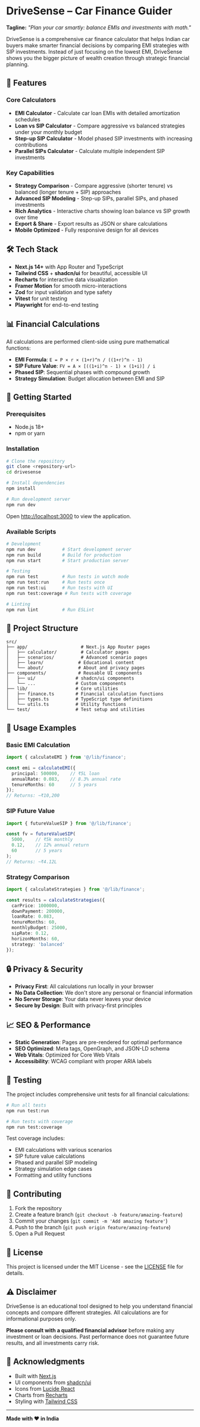 # DriveSense – Car Finance Guider

**Tagline:** *"Plan your car smartly: balance EMIs and investments with math."*

DriveSense is a comprehensive car finance calculator that helps Indian car buyers make smarter financial decisions by comparing EMI strategies with SIP investments. Instead of just focusing on the lowest EMI, DriveSense shows you the bigger picture of wealth creation through strategic financial planning.

## 🚀 Features

### Core Calculators
- **EMI Calculator** - Calculate car loan EMIs with detailed amortization schedules
- **Loan vs SIP Calculator** - Compare aggressive vs balanced strategies under your monthly budget
- **Step-up SIP Calculator** - Model phased SIP investments with increasing contributions
- **Parallel SIPs Calculator** - Calculate multiple independent SIP investments

### Key Capabilities
- **Strategy Comparison** - Compare aggressive (shorter tenure) vs balanced (longer tenure + SIP) approaches
- **Advanced SIP Modeling** - Step-up SIPs, parallel SIPs, and phased investments
- **Rich Analytics** - Interactive charts showing loan balance vs SIP growth over time
- **Export & Share** - Export results as JSON or share calculations
- **Mobile Optimized** - Fully responsive design for all devices

## 🛠️ Tech Stack

- **Next.js 14+** with App Router and TypeScript
- **Tailwind CSS** + **shadcn/ui** for beautiful, accessible UI
- **Recharts** for interactive data visualization
- **Framer Motion** for smooth micro-interactions
- **Zod** for input validation and type safety
- **Vitest** for unit testing
- **Playwright** for end-to-end testing

## 📊 Financial Calculations

All calculations are performed client-side using pure mathematical functions:

- **EMI Formula**: `E = P × r × (1+r)^n / ((1+r)^n - 1)`
- **SIP Future Value**: `FV = A × [((1+i)^n - 1) × (1+i)] / i`
- **Phased SIP**: Sequential phases with compound growth
- **Strategy Simulation**: Budget allocation between EMI and SIP

## 🚀 Getting Started

### Prerequisites
- Node.js 18+ 
- npm or yarn

### Installation

```bash
# Clone the repository
git clone <repository-url>
cd drivesense

# Install dependencies
npm install

# Run development server
npm run dev
```

Open [http://localhost:3000](http://localhost:3000) to view the application.

### Available Scripts

```bash
# Development
npm run dev          # Start development server
npm run build        # Build for production
npm run start        # Start production server

# Testing
npm run test         # Run tests in watch mode
npm run test:run     # Run tests once
npm run test:ui      # Run tests with UI
npm run test:coverage # Run tests with coverage

# Linting
npm run lint         # Run ESLint
```

## 📁 Project Structure

```
src/
├── app/                    # Next.js App Router pages
│   ├── calculator/         # Calculator pages
│   ├── scenarios/          # Advanced scenario pages
│   ├── learn/             # Educational content
│   └── about/             # About and privacy pages
├── components/            # Reusable UI components
│   ├── ui/               # shadcn/ui components
│   └── ...               # Custom components
├── lib/                  # Core utilities
│   ├── finance.ts        # Financial calculation functions
│   ├── types.ts          # TypeScript type definitions
│   └── utils.ts          # Utility functions
└── test/                 # Test setup and utilities
```

## 🧮 Usage Examples

### Basic EMI Calculation
```typescript
import { calculateEMI } from '@/lib/finance';

const emi = calculateEMI({
  principal: 500000,    // ₹5L loan
  annualRate: 0.083,    // 8.3% annual rate
  tenureMonths: 60      // 5 years
});
// Returns: ~₹10,200
```

### SIP Future Value
```typescript
import { futureValueSIP } from '@/lib/finance';

const fv = futureValueSIP(
  5000,    // ₹5k monthly
  0.12,    // 12% annual return
  60       // 5 years
);
// Returns: ~₹4.12L
```

### Strategy Comparison
```typescript
import { calculateStrategies } from '@/lib/finance';

const results = calculateStrategies({
  carPrice: 1000000,
  downPayment: 200000,
  loanRate: 0.083,
  tenureMonths: 60,
  monthlyBudget: 25000,
  sipRate: 0.12,
  horizonMonths: 60,
  strategy: 'balanced'
});
```

## 🔒 Privacy & Security

- **Privacy First**: All calculations run locally in your browser
- **No Data Collection**: We don't store any personal or financial information
- **No Server Storage**: Your data never leaves your device
- **Secure by Design**: Built with privacy-first principles

## 📈 SEO & Performance

- **Static Generation**: Pages are pre-rendered for optimal performance
- **SEO Optimized**: Meta tags, OpenGraph, and JSON-LD schema
- **Web Vitals**: Optimized for Core Web Vitals
- **Accessibility**: WCAG compliant with proper ARIA labels

## 🧪 Testing

The project includes comprehensive unit tests for all financial calculations:

```bash
# Run all tests
npm run test:run

# Run tests with coverage
npm run test:coverage
```

Test coverage includes:
- EMI calculations with various scenarios
- SIP future value calculations
- Phased and parallel SIP modeling
- Strategy simulation edge cases
- Formatting and utility functions

## 📝 Contributing

1. Fork the repository
2. Create a feature branch (`git checkout -b feature/amazing-feature`)
3. Commit your changes (`git commit -m 'Add amazing feature'`)
4. Push to the branch (`git push origin feature/amazing-feature`)
5. Open a Pull Request

## 📄 License

This project is licensed under the MIT License - see the [LICENSE](LICENSE) file for details.

## ⚠️ Disclaimer

DriveSense is an educational tool designed to help you understand financial concepts and compare different strategies. All calculations are for informational purposes only.

**Please consult with a qualified financial advisor** before making any investment or loan decisions. Past performance does not guarantee future results, and all investments carry risk.

## 🙏 Acknowledgments

- Built with [Next.js](https://nextjs.org/)
- UI components from [shadcn/ui](https://ui.shadcn.com/)
- Icons from [Lucide React](https://lucide.dev/)
- Charts from [Recharts](https://recharts.org/)
- Styling with [Tailwind CSS](https://tailwindcss.com/)

---

**Made with ❤️ in India**